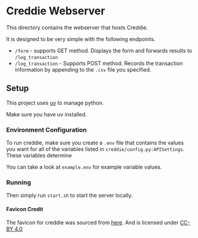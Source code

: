 # Creddie Webserver

This directory contains the webserver that hosts Creddie.

It is designed to be very simple with the following endpoints.


- `/form` - supports GET method. Displays the form and forwards results to `/log_transaction`  
- `/log_transaction` - Supports POST method. Records the transaction information by appending to the `.csv` file you specified.



## Setup

This project uses [uv](https://docs.astral.sh/uv/) to manage python. 

Make sure you have uv installed.

### Environment Configuration

To run creddie, make sure you create a `.env` file that contains the values you want for all of the variables listed in `creddie/config.py:APISettings`. These variables determine

You can take a look at `example.env` for example variable values.

### Running

Then simply run `start.sh` to start the server locally.



#### Favicon Credit

The favicon for creddie was sourced from [here](https://favicon.io/emoji-favicons/money-bag). And is licensed under [CC-BY 4.0](https://creativecommons.org/licenses/by/4.0/)
